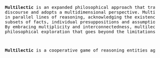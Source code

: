 <pre>
  <b>Multilectic</b> is an expanded philosophical approach that transcends the binary structure of 
  discourse and adopts a multidimensional perspective. Multilectic encourages thinkers to engage 
  in parallel lines of reasoning, acknowledging the existence of multiple truths based on various 
  subsets of facts, individual presuppositions and assumptions that each entity uses in reasoning. 
  By embracing multiplicity and interconnectedness, multilectic provides a dynamic framework for 
  philosophical exploration that goes beyond the limitations of traditional discourse.
</pre>
<br>
<pre>
  <b>Multilectic</b> is a cooperative game of reasoning entities against ignorance and confusion.
</pre>
